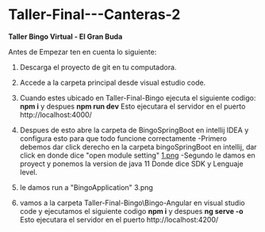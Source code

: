 # Taller-Final---Canteras-2
**Taller Bingo Virtual - El Gran Buda**

Antes de Empezar ten en cuenta lo siguiente:
1) Descarga el proyecto de git en tu computadora.
2) Accede a la carpeta principal desde visual estudio code.
3) Cuando estes ubicado en Taller-Final-Bingo ejecuta el siguiente codigo: **npm i** y despues **npm run dev** Esto ejecutara el servidor en el puerto http://localhost:4000/
4) Despues de esto abre la carpeta de BingoSpringBoot en intellij IDEA y configura esto para que todo funcione correctamente
   -Primero debemos dar click derecho en la carpeta bingoSpringBoot en intellij, dar click en donde dice "open module setting"
   [1.png](https://github.com/BryanP23/Taller-Final---Canteras-2/blob/master/src/public/img/1.png)
   -Segundo le damos en proyect y ponemos la version de java 11 Donde dice SDK y Lenguaje level.
   
5) le damos run a "BingoApplication" 
   3.png
6) vamos a la carpeta Taller-Final-Bingo\Bingo-Angular en visual studio code y ejecutamos el siguiente codigo **npm i** y despues **ng serve -o** Esto ejecutara el servidor en el puerto http://localhost:4200/

